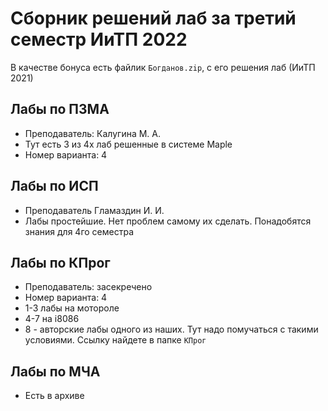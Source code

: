 # Сборник решений лаб за третий семестр ИиТП 2022

В качестве бонуса есть файлик `Богданов.zip`, с его решения лаб (ИиТП 2021)

## Лабы по ПЗМА
- Преподаватель: Калугина М. А.
- Тут есть 3 из 4х лаб решенные в системе Maple
- Номер варианта: 4

## Лабы по ИСП
- Преподаватель Гламаздин И. И.
- Лабы простейшие. Нет проблем самому их сделать. Понадобятся знания для 4го семестра

## Лабы по КПрог
- Преподаватель: засекречено
- Номер варианта: 4
- 1-3 лабы на мотороле
- 4-7 на i8086
- 8 - авторские лабы одного из наших. Тут надо помучаться с такими условиями. Ссылку найдете в папке `КПрог`

## Лабы по МЧА
- Есть в архиве
